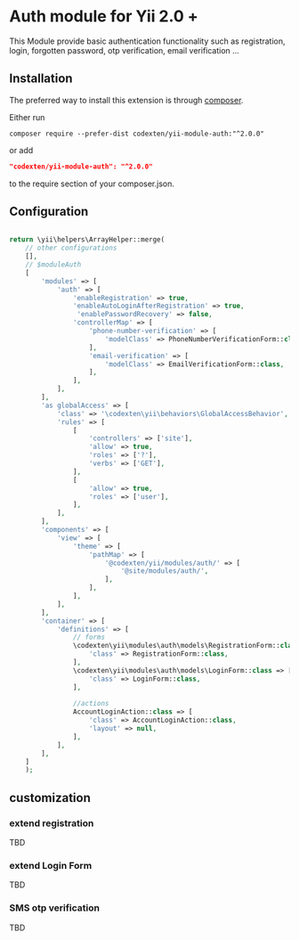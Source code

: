 Auth module for Yii 2.0 +
=========================
This Module provide basic authentication functionality such as registration,
login, forgotten password, otp verification, email verification ...

Installation
------------

The preferred way to install this extension is through [composer](http://getcomposer.org/download/).

Either run

```
composer require --prefer-dist codexten/yii-module-auth:"^2.0.0"
```

or add

```json
"codexten/yii-module-auth": "^2.0.0"
```

to the require section of your composer.json.


Configuration
-------------

```php

return \yii\helpers\ArrayHelper::merge(
    // other configurations
    [],
    // $moduleAuth
    [
        'modules' => [
            'auth' => [
                'enableRegistration' => true,
                'enableAutoLoginAfterRegistration' => true,
                 'enablePasswordRecovery' => false,
                'controllerMap' => [
                    'phone-number-verification' => [
                        'modelClass' => PhoneNumberVerificationForm::class,
                    ],
                    'email-verification' => [
                        'modelClass' => EmailVerificationForm::class,
                    ],
                ],
            ],
        ],
        'as globalAccess' => [
            'class' => '\codexten\yii\behaviors\GlobalAccessBehavior',
            'rules' => [
                [
                    'controllers' => ['site'],
                    'allow' => true,
                    'roles' => ['?'],
                    'verbs' => ['GET'],
                ],
                [
                    'allow' => true,
                    'roles' => ['user'],
                ],
            ],
        ],
        'components' => [
            'view' => [
                'theme' => [
                    'pathMap' => [
                        '@codexten/yii/modules/auth/' => [
                            '@site/modules/auth/',
                        ],
                    ],
                ],
            ],
        ],
        'container' => [
            'definitions' => [
                // forms
                \codexten\yii\modules\auth\models\RegistrationForm::class => [
                    'class' => RegistrationForm::class,
                ],
                \codexten\yii\modules\auth\models\LoginForm::class => [
                    'class' => LoginForm::class,
                ],
                
                //actions
                AccountLoginAction::class => [
                    'class' => AccountLoginAction::class,
                    'layout' => null,
                ],
            ],
        ],
    ]
    );

```

## customization

### extend registration
TBD
### extend Login Form
TBD
### SMS otp verification
TBD
